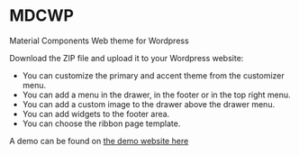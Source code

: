 # MDCWP
Material Components Web theme for Wordpress

Download the ZIP file and upload it to your Wordpress website: 
- You can customize the primary and accent theme from the customizer menu. 
- You can add a menu in the drawer, in the footer or in the top right menu.
- You can add a custom image to the drawer above the drawer menu.
- You can add widgets to the footer area.
- You can choose the ribbon page template.

A demo can be found on [the demo website here](http://www.mdcwp.ml)
